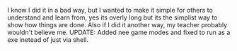 I know I did it in a bad way, but I wanted to make it simple for others to understand and learn from, yes its overly long but its the simplist way to show how things are done. Also if I did it another way, my teacher probably wouldn't believe me.
UPDATE: Added nee game modes and fixed to run as a exe inetead of just via shell.